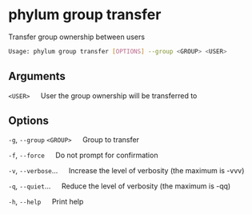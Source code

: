 # phylum group transfer

Transfer group ownership between users

```sh
Usage: phylum group transfer [OPTIONS] --group <GROUP> <USER>
```

## Arguments

`<USER>`
&emsp; User the group ownership will be transferred to

## Options

`-g`, `--group` `<GROUP>`
&emsp; Group to transfer

`-f`, `--force`
&emsp; Do not prompt for confirmation

`-v`, `--verbose`...
&emsp; Increase the level of verbosity (the maximum is -vvv)

`-q`, `--quiet`...
&emsp; Reduce the level of verbosity (the maximum is -qq)

`-h`, `--help`
&emsp; Print help
